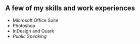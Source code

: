 ## A few of my skills and work experiences
- Microsoft Office Suite
- Photoshop
- InDesign and Quark
- *Public Speaking*
